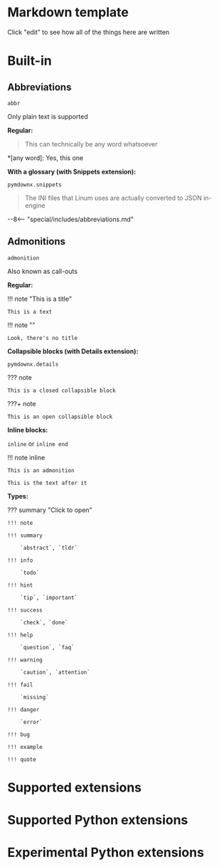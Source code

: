 # Markdown template

Click "edit" to see how all of the things here are written

# Built-in

## Abbreviations

`abbr`

Only plain text is supported

**Regular:**

> This can technically be any word whatsoever

*[any word]: Yes, this one

**With a glossary (with Snippets extension):**

`pymdownx.snippets`

> The INI files that Linum uses are actually converted to JSON in-engine

--8<-- "special/includes/abbreviations.md"

## Admonitions

`admonition`

Also known as call-outs

**Regular:**

!!! note "This is a title"

    This is a text
	
!!! note ""

    Look, there's no title
	
**Collapsible blocks (with Details extension):**

`pymdownx.details`

??? note

	This is a closed collapsible block
	
???+ note

	This is an open collapsible block

**Inline blocks:**

`inline` or `inline end`

!!! note inline

	This is an admonition
	
	This is the text after it

**Types:**

??? summary "Click to open"

	!!! note

	!!! summary

		`abstract`, `tldr`

	!!! info

		`todo`

	!!! hint

		`tip`, `important`

	!!! success

		`check`, `done`
		
	!!! help

		`question`, `faq`
		
	!!! warning

		`caution`, `attention`
		
	!!! fail

		`missing`
		
	!!! danger

		`error`
		
	!!! bug

	!!! example

	!!! quote

# Supported extensions

# Supported Python extensions

# Experimental Python extensions
